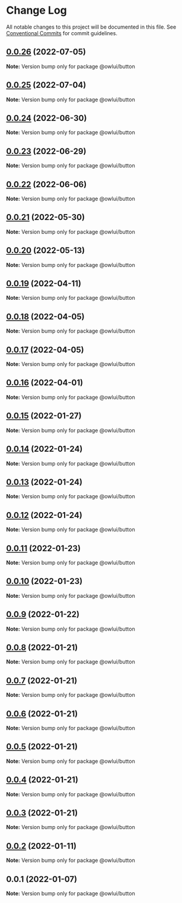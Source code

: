 # Change Log

All notable changes to this project will be documented in this file.
See [Conventional Commits](https://conventionalcommits.org) for commit guidelines.

## [0.0.26](https://github.com/EEBOS/owl-ui/compare/v0.0.25...v0.0.26) (2022-07-05)

**Note:** Version bump only for package @owlui/button





## [0.0.25](https://github.com/EEBOS/owl-ui/compare/v0.0.24...v0.0.25) (2022-07-04)

**Note:** Version bump only for package @owlui/button





## [0.0.24](https://github.com/EEBOS/owl-ui/compare/v0.0.23...v0.0.24) (2022-06-30)

**Note:** Version bump only for package @owlui/button





## [0.0.23](https://github.com/EEBOS/owl-ui/compare/v0.0.22...v0.0.23) (2022-06-29)

**Note:** Version bump only for package @owlui/button





## [0.0.22](https://github.com/EEBOS/owl-ui/compare/v0.0.21...v0.0.22) (2022-06-06)

**Note:** Version bump only for package @owlui/button





## [0.0.21](https://github.com/EEBOS/owl-ui/compare/v0.0.20...v0.0.21) (2022-05-30)

**Note:** Version bump only for package @owlui/button





## [0.0.20](https://github.com/EEBOS/owl-ui/compare/v0.0.19...v0.0.20) (2022-05-13)

**Note:** Version bump only for package @owlui/button





## [0.0.19](https://github.com/EEBOS/owl-ui/compare/v0.0.18...v0.0.19) (2022-04-11)

**Note:** Version bump only for package @owlui/button





## [0.0.18](https://github.com/EEBOS/owl-ui/compare/v0.0.17...v0.0.18) (2022-04-05)

**Note:** Version bump only for package @owlui/button





## [0.0.17](https://github.com/EEBOS/owl-ui/compare/v0.0.16...v0.0.17) (2022-04-05)

**Note:** Version bump only for package @owlui/button





## [0.0.16](https://github.com/EEBOS/owl-ui/compare/v0.0.15...v0.0.16) (2022-04-01)

**Note:** Version bump only for package @owlui/button





## [0.0.15](https://github.com/EEBOS/owl-ui/compare/v0.0.14...v0.0.15) (2022-01-27)

**Note:** Version bump only for package @owlui/button

## [0.0.14](https://github.com/EEBOS/owl-ui/compare/v0.0.13...v0.0.14) (2022-01-24)

**Note:** Version bump only for package @owlui/button

## [0.0.13](https://github.com/EEBOS/owl-ui/compare/v0.0.12...v0.0.13) (2022-01-24)

**Note:** Version bump only for package @owlui/button

## [0.0.12](https://github.com/EEBOS/owl-ui/compare/v0.0.11...v0.0.12) (2022-01-24)

**Note:** Version bump only for package @owlui/button

## [0.0.11](https://github.com/EEBOS/owl-ui/compare/v0.0.10...v0.0.11) (2022-01-23)

**Note:** Version bump only for package @owlui/button

## [0.0.10](https://github.com/EEBOS/owl-ui/compare/v0.0.9...v0.0.10) (2022-01-23)

**Note:** Version bump only for package @owlui/button

## [0.0.9](https://github.com/EEBOS/owl-ui/compare/v0.0.8...v0.0.9) (2022-01-22)

**Note:** Version bump only for package @owlui/button

## [0.0.8](https://github.com/EEBOS/owl-ui/compare/v0.0.7...v0.0.8) (2022-01-21)

**Note:** Version bump only for package @owlui/button

## [0.0.7](https://github.com/EEBOS/owl-ui/compare/v0.0.6...v0.0.7) (2022-01-21)

**Note:** Version bump only for package @owlui/button

## [0.0.6](https://github.com/EEBOS/owl-ui/compare/v0.0.5...v0.0.6) (2022-01-21)

**Note:** Version bump only for package @owlui/button

## [0.0.5](https://github.com/EEBOS/owl-ui/compare/v0.0.4...v0.0.5) (2022-01-21)

**Note:** Version bump only for package @owlui/button

## [0.0.4](https://github.com/EEBOS/owl-ui/compare/v0.0.3...v0.0.4) (2022-01-21)

**Note:** Version bump only for package @owlui/button

## [0.0.3](https://github.com/EEBOS/owl-ui/compare/v0.0.2...v0.0.3) (2022-01-21)

**Note:** Version bump only for package @owlui/button

## [0.0.2](https://github.com/EEBOS/owl-ui/compare/v0.0.1...v0.0.2) (2022-01-11)

**Note:** Version bump only for package @owlui/button

## 0.0.1 (2022-01-07)

**Note:** Version bump only for package @owlui/button
